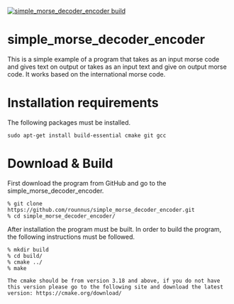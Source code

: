 [![simple_morse_decoder_encoder build](https://github.com/rounnus/simple_morse_decoder_encoder/actions/workflows/cmake.yml/badge.svg?branch=main&event=push)](https://github.com/rounnus/simple_morse_decoder_encoder/actions/workflows/cmake.yml)

# simple_morse_decoder_encoder
This is a simple example of a program that takes as an input morse code and gives text on output or takes as an input text and give on output morse code. It works based on the international morse code.

# Installation requirements
The following packages must be installed.<br>
```
sudo apt-get install build-essential cmake git gcc
```

# Download & Build

First download the program from GitHub and go to the simple_morse_decoder_encoder.

```
% git clone https://github.com/rounnus/simple_morse_decoder_encoder.git
% cd simple_morse_decoder_encoder/
```

After installation the program must be built. In order to build the program, the following instructions must be
followed.<br>

```
% mkdir build
% cd build/
% cmake ../
% make
```

`
The cmake should be from version 3.18 and above, if you do not have this version please go to the following site and download the latest version:
https://cmake.org/download/
`
